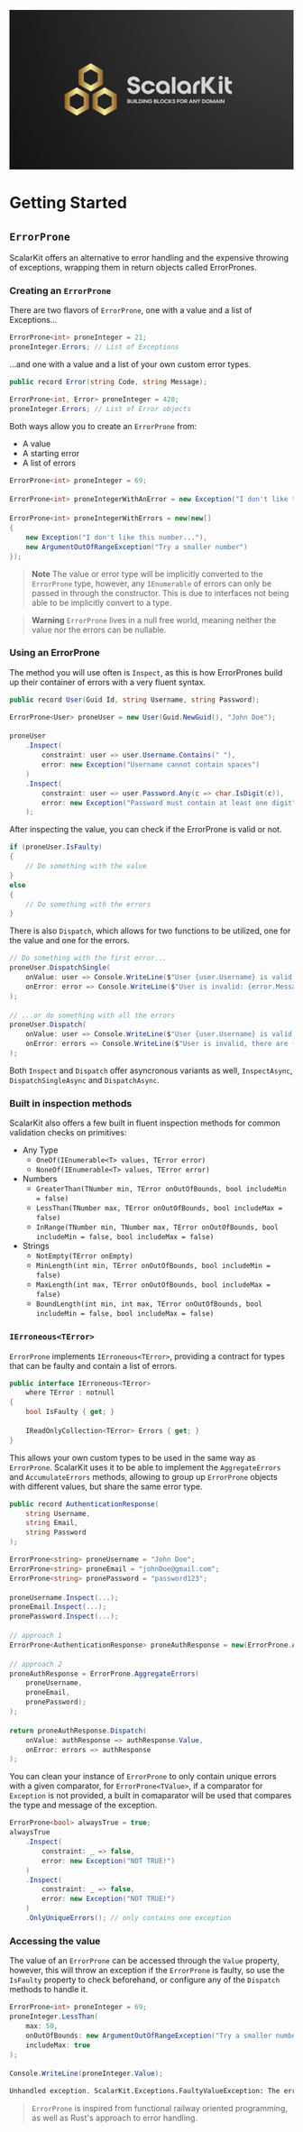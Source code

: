 ![ScalarKit](ScalarKitLogo.png)

# Getting Started

## `ErrorProne`
ScalarKit offers an alternative to error handling and the expensive throwing of exceptions, wrapping them in return objects called ErrorPrones.

### Creating an `ErrorProne`
There are two flavors of `ErrorProne`, one with a value and a list of Exceptions...
```cs
ErrorProne<int> proneInteger = 21;
proneInteger.Errors; // List of Exceptions
```
...and one with a value and a list of your own custom error types.
```cs
public record Error(string Code, string Message);
```
```cs
ErrorProne<int, Error> proneInteger = 420;
proneInteger.Errors; // List of Error objects
```
Both ways allow you to create an `ErrorProne` from:
- A value
- A starting error
- A list of errors
```cs
ErrorProne<int> proneInteger = 69;

ErrorProne<int> proneIntegerWithAnError = new Exception("I don't like this number...");

ErrorProne<int> proneIntegerWithErrors = new(new[]
{
    new Exception("I don't like this number..."),
    new ArgumentOutOfRangeException("Try a smaller number")
});
```
> **Note** The value or error type will be implicitly converted to the `ErrorProne` type, however, any `IEnumerable` of errors can only be passed in through the constructor. This is due to interfaces not being able to be implicitly convert to a type.

> **Warning** `ErrorProne` lives in a null free world, meaning neither the value nor the errors can be nullable.

### Using an ErrorProne
The method you will use often is `Inspect`, as this is how ErrorPrones build up their container of errors with a very fluent syntax.
```cs
public record User(Guid Id, string Username, string Password);
```
```cs
ErrorProne<User> proneUser = new User(Guid.NewGuid(), "John Doe");

proneUser
    .Inspect(
        constraint: user => user.Username.Contains(" "),
        error: new Exception("Username cannot contain spaces")
    )
    .Inspect(
        constraint: user => user.Password.Any(c => char.IsDigit(c)),
        error: new Exception("Password must contain at least one digit"
    );
```
After inspecting the value, you can check if the ErrorProne is valid or not.
```cs
if (proneUser.IsFaulty)
{
    // Do something with the value
}
else
{
    // Do something with the errors
}
```
There is also `Dispatch`, which allows for two functions to be utilized, one for the value and one for the errors.
```cs
// Do something with the first error...
proneUser.DispatchSingle(
    onValue: user => Console.WriteLine($"User {user.Username} is valid!"),
    onError: error => Console.WriteLine($"User is invalid: {error.Message}")
);

// ...or do something with all the errors
proneUser.Dispatch(
    onValue: user => Console.WriteLine($"User {user.Username} is valid!"),
    onError: errors => Console.WriteLine($"User is invalid, there are {user.Errors.Count} errors!")
);
```
Both `Inspect` and `Dispatch` offer asyncronous variants as well, `InspectAsync`, `DispatchSingleAsync` and `DispatchAsync`.

### Built in inspection methods
ScalarKit also offers a few built in fluent inspection methods for common validation checks on primitives:
- Any Type
    - `OneOf(IEnumerable<T> values, TError error)`
    - `NoneOf(IEnumerable<T> values, TError error)`
- Numbers
    - `GreaterThan(TNumber min, TError onOutOfBounds, bool includeMin = false)`
    - `LessThan(TNumber max, TError onOutOfBounds, bool includeMax = false)`
    - `InRange(TNumber min, TNumber max, TError onOutOfBounds, bool includeMin = false, bool includeMax = false)`
- Strings
    - `NotEmpty(TError onEmpty)`
    - `MinLength(int min, TError onOutOfBounds, bool includeMin = false)`
    - `MaxLength(int max, TError onOutOfBounds, bool includeMax = false)`
    - `BoundLength(int min, int max, TError onOutOfBounds, bool includeMin = false, bool includeMax = false)`

### `IErroneous<TError>`
`ErrorProne` implements `IErroneous<TError>`, providing a contract for types that can be faulty and contain a list of errors.
```cs
public interface IErroneous<TError>
    where TError : notnull
{
    bool IsFaulty { get; }

    IReadOnlyCollection<TError> Errors { get; }
}
```
This allows your own custom types to be used in the same way as `ErrorProne`. ScalarKit uses it to be able to implement the `AggregateErrors` and `AccumulateErrors` methods, allowing to group up `ErrorProne` objects with different values, but share the same error type.
```cs
public record AuthenticationResponse(
    string Username,
    string Email,
    string Password
);
```
```cs
ErrorProne<string> proneUsername = "John Doe";
ErrorProne<string> proneEmail = "johnDoe@gmail.com";
ErrorProne<string> pronePassword = "password123";

proneUsername.Inspect(...);
proneEmail.Inspect(...);
pronePassword.Inspect(...);

// approach 1
ErrorProne<AuthenticationResponse> proneAuthResponse = new(ErrorProne.AccumulateErrors(proneUsername, proneEmail, pronePassword));

// approach 2
proneAuthResponse = ErrorProne.AggregateErrors(
    proneUsername,
    proneEmail,
    pronePassword);
);

return proneAuthResponse.Dispatch(
    onValue: authResponse => authResponse.Value,
    onError: errors => authResponse
);
```
You can clean your instance of `ErrorProne` to only contain unique errors with a given comparator, for `ErrorProne<TValue>`, if a comparator for `Exception` is not provided, a built in comaparator will be used that compares the type and message of the exception.
```cs
ErrorProne<bool> alwaysTrue = true;
alwaysTrue
    .Inspect(
        constraint: _ => false,
        error: new Exception("NOT TRUE!")
    )
    .Inspect(
        constraint: _ => false,
        error: new Exception("NOT TRUE!")
    )
    .OnlyUniqueErrors(); // only contains one exception
```

### Accessing the value
The value of an `ErrorProne` can be accessed through the `Value` property, however, this will throw an exception if the `ErrorProne` is faulty, so use the `IsFaulty` property to check beforehand, or configure any of the `Dispatch` methods to handle it.
```cs
ErrorProne<int> proneInteger = 69;
proneInteger.LessThan(
    max: 50,
    onOutOfBounds: new ArgumentOutOfRangeException("Try a smaller number"),
    includeMax: true
);

Console.WriteLine(proneInteger.Value);
```
```bash
Unhandled exception. ScalarKit.Exceptions.FaultyValueException: The error prone Int32 can not be accessed as it is faulty.
```

> `ErrorProne` is inspired from functional railway oriented programming, as well as Rust's approach to error handling.
